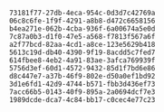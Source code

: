 
                73181f77-27db-4eca-954c-0d3d7c42769a
                06c8c6fe-1f9f-4291-a8b8-d472c6658156
                b4ea271e-062b-4cba-936f-6a00674a5e0d
                7c87a0b3-d1f0-47e5-a568-f7813f567a6f
                a2f77bcd-82aa-4cd1-a8ce-123e5629b418
                5613c19d-db40-4390-9f19-8acdd5c7fed7
                614fbee8-4eb2-4a91-83ae-3afca769939f
                5756d3ef-60d1-4572-9432-85d1f7bd6e86
                d8c447e7-a37b-46f9-802e-d50a0ef1bd92
                3d1e6fd1-42d9-4744-b571-fbb3d436ef73
                7acc66b5-0143-40f9-895a-2a0694dcf7e3
                1989dcde-dca7-4c84-bb17-c0cec4e77c23
                